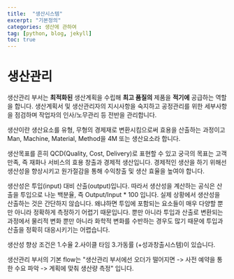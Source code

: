 ```yaml
---
title:  "생산시스템"
excerpt: "기본정의"
categories: 생산에 관하여
tag: [python, blog, jekyll]
toc: true
---
```


# 생산관리

생산관리 부서는 **최적화된** 생산계획을 수립해 **최고 품질의** 제품을 **적기에** 공급하는 역할을 합니다. 생산계획서 및 생산관리자의 지시사항을 숙지하고 공정관리를 위한 세부사항을 점검하며 작업자의 인사/노무관리 등 전반을 관리합니다.

생산이란 생산요소를 유형, 무형의 경제재로 변환시킴으로써 효용을 산출하는 과정이고 Man, Machine, Material, Method을 4M 또는 생산요소라 합니다.

생산목표를 흔히 QCD(Quality, Cost, Delivery)로 표현할 수 있고 궁극의 목표는 고객만족, 즉 재화나 서비스의 효용 창출과 경제적 생산입니다. 경제적인 생산을 하기 위해선 생산성을 향상시키고 원가절감을 통해 수익창출 및 생산 효율을 높여야 합니다.

생산성은 투입(input) 대비 산출(output)입니다. 따라서 생산성을 계산하는 공식은 산출을 투입으로 나눈 백분율, 즉 Output/Input * 100 입니다. 실제 상황에서 생산성을 산출하는 것은 간단하지 않습니다. 왜냐하면 투입에 포함되는 요소들이 매우 다양할 뿐만 아니라 정확하게 측정하기 어렵기 때문입니다. 뿐만 아니라 투입과 산출로 변환되는 과정에서 물리적 변화 뿐만 아니라 화학적 변화를 수반하는 경우도 많기 때문에 투입과 산출을 정확히 대응시키기는 어렵습니다.

생산성 향상 조건은 1.수율 2.사이클 타임 3.가동률 (+성과창출시스템)이 있습니다.

생산관리 부서의 기본 flow는 "생산관리 부서에선 오더가 떨어지면 -> 사전 예약을 통한 수요 파악 -> 계획에 맞춰 생산량 측정" 입니다.